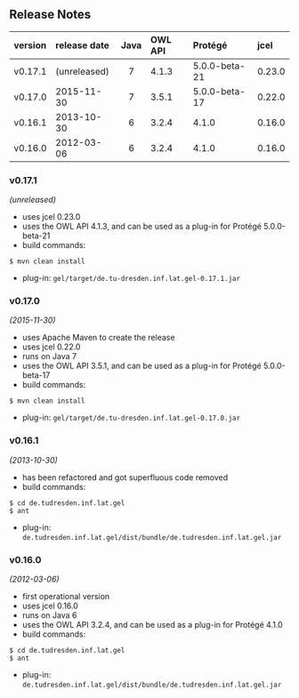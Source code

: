 
## Release Notes

| version | release date | Java | OWL API   | Protégé       | jcel   |
|:--------|:-------------|:----:|:----------|:--------------|:-------|
| v0.17.1 | (unreleased) | 7    | 4.1.3     | 5.0.0-beta-21 | 0.23.0 |
| v0.17.0 | 2015-11-30   | 7    | 3.5.1     | 5.0.0-beta-17 | 0.22.0 |
| v0.16.1 | 2013-10-30   | 6    | 3.2.4     | 4.1.0         | 0.16.0 |
| v0.16.0 | 2012-03-06   | 6    | 3.2.4     | 4.1.0         | 0.16.0 |



### v0.17.1
*(unreleased)*
* uses jcel 0.23.0
* uses the OWL API 4.1.3, and can be used as a plug-in for Protégé 5.0.0-beta-21
* build commands:
```
$ mvn clean install
```
* plug-in: `gel/target/de.tu-dresden.inf.lat.gel-0.17.1.jar`


### v0.17.0
*(2015-11-30)*
* uses Apache Maven to create the release
* uses jcel 0.22.0
* runs on Java 7
* uses the OWL API 3.5.1, and can be used as a plug-in for Protégé 5.0.0-beta-17
* build commands:
```
$ mvn clean install
```
* plug-in: `gel/target/de.tu-dresden.inf.lat.gel-0.17.0.jar`


### v0.16.1
*(2013-10-30)*
* has been refactored and got superfluous code removed
* build commands:
```
$ cd de.tudresden.inf.lat.gel
$ ant
```
* plug-in: `de.tudresden.inf.lat.gel/dist/bundle/de.tudresden.inf.lat.gel.jar`


### v0.16.0
*(2012-03-06)*
* first operational version
* uses jcel 0.16.0
* runs on Java 6
* uses the OWL API 3.2.4, and can be used as a plug-in for Protégé 4.1.0
* build commands:
```
$ cd de.tudresden.inf.lat.gel
$ ant
```
* plug-in: `de.tudresden.inf.lat.gel/dist/bundle/de.tudresden.inf.lat.gel.jar`


